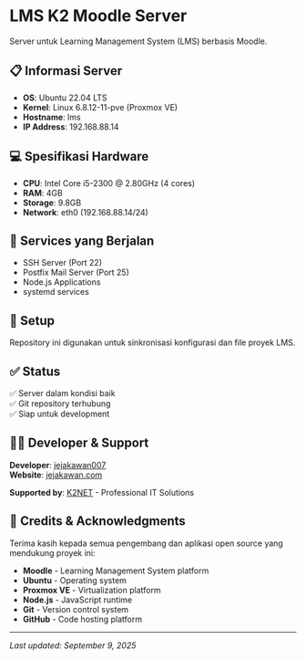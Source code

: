 # LMS K2 Moodle Server

Server untuk Learning Management System (LMS) berbasis Moodle.

## 📋 Informasi Server

- **OS**: Ubuntu 22.04 LTS
- **Kernel**: Linux 6.8.12-11-pve (Proxmox VE)
- **Hostname**: lms
- **IP Address**: 192.168.88.14

## 💻 Spesifikasi Hardware

- **CPU**: Intel Core i5-2300 @ 2.80GHz (4 cores)
- **RAM**: 4GB
- **Storage**: 9.8GB
- **Network**: eth0 (192.168.88.14/24)

## 🔧 Services yang Berjalan

- SSH Server (Port 22)
- Postfix Mail Server (Port 25)
- Node.js Applications
- systemd services

## 🚀 Setup

Repository ini digunakan untuk sinkronisasi konfigurasi dan file proyek LMS.

## ✅ Status

✅ Server dalam kondisi baik  
✅ Git repository terhubung  
✅ Siap untuk development  

## 👨‍💻 Developer & Support

**Developer**: [jejakawan007](https://github.com/jejakawan007)  
**Website**: [jejakawan.com](https://jejakawan.com)  

**Supported by**: [K2NET](https://k2net.id) - Professional IT Solutions

## 🙏 Credits & Acknowledgments

Terima kasih kepada semua pengembang dan aplikasi open source yang mendukung proyek ini:

- **Moodle** - Learning Management System platform
- **Ubuntu** - Operating system
- **Proxmox VE** - Virtualization platform
- **Node.js** - JavaScript runtime
- **Git** - Version control system
- **GitHub** - Code hosting platform

---

*Last updated: September 9, 2025*
